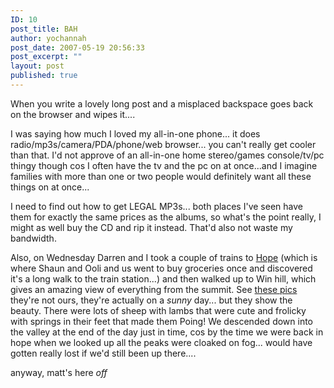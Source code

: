 ```yaml
---
ID: 10
post_title: BAH
author: yochannah
post_date: 2007-05-19 20:56:33
post_excerpt: ""
layout: post
published: true
---
```

When you write a lovely long post and a misplaced backspace goes back on the browser and wipes it....

I was saying how much I loved my all-in-one phone... it does radio/mp3s/camera/PDA/phone/web browser... you can't really get cooler than that. I'd not approve of an all-in-one home stereo/games console/tv/pc thingy though cos I often have the tv and the pc on at once...and I imagine families with more than one or two people would definitely want all these things on at once...

I need to find out how to get LEGAL MP3s... both places I've seen have them for exactly the same prices as the albums, so what's the point really, I might as well buy the CD and rip it instead. That'd also not waste my bandwidth.

Also, on Wednesday Darren and I took a couple of trains to <a href="http://www.derbyshireuk.net/hope.html"> Hope</a> (which is where Shaun and Ooli and us went to buy groceries once and discovered it's a long walk to the train station...) and then walked up to Win hill, which gives an amazing view of everything from the summit. See <a href="http://www.digicam69.co.uk/winhill.htm"> these pics </a> they're not ours, they're actually on a <em>sunny</em> day... but they show the beauty. There were lots of sheep with lambs that were cute and frolicky with springs in their feet that made them Poing! We descended down into the valley at the end of the day just in time, cos by the time we were back in hope when we looked up all the peaks were cloaked on fog... would have gotten really lost if we'd still been up there....


anyway, matt's here *off*